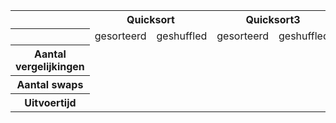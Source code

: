 <table class="table table-bordered">
  <tr>
    <th></th>
    <th colspan="2">Quicksort</th>
    <th colspan="2">Quicksort3</th>
    <th colspan="2">Mergesort</th>
    <th colspan="2">Bubblesort</th>
  </tr>
  <tr>
    <th></th>
    <td>gesorteerd</td>
    <td>geshuffled</td>
    <td>gesorteerd</td>
    <td>geshuffled</td>
    <td>gesorteerd</td>
    <td>geshuffled</td>
    <td>gesorteerd</td>
    <td>geshuffled</td>
  </tr>
  <tr>
    <th>Aantal vergelijkingen</th>
    <td>  <!-- Vergelijkingen Quicksort gesorteerd --></td>
    <td>  <!-- Vergelijkingen Quicksort geshuffled --></td>
    <td>  <!-- Vergelijkingen Quicksort3 gesorteerd --></td>
    <td>  <!-- Vergelijkingen Quicksort3 geshuffled --></td>
    <td>  <!-- Vergelijkingen Mergesort gesorteerd --></td>
    <td>  <!-- Vergelijkingen Mergesort geshuffled --></td>
    <td>  <!-- Vergelijkingen Bubblesort gesorteerd --></td>
    <td>  <!-- Vergelijkingen Bubblesort geshuffled --></td>
  </tr>
  <tr>
    <th>Aantal swaps</th>
    <td>  <!-- Swaps Quicksort gesorteerd --></td>
    <td>  <!-- Swaps Quicksort geshuffled --></td>
    <td>  <!-- Swaps Quicksort3 gesorteerd --></td>
    <td>  <!-- Swaps Quicksort3 geshuffled --></td>
    <td>  <!-- Swaps Mergesort gesorteerd --></td>
    <td>  <!-- Swaps Mergesort geshuffled --></td>
    <td>  <!-- Swaps Bubblesort gesorteerd --></td>
    <td>  <!-- Swaps Bubblesort geshuffled --></td>
  </tr>
  <tr>
    <th>Uitvoertijd</th>
    <td>  <!-- Uitvoertijd Quicksort gesorteerd --></td>
    <td>  <!-- Uitvoertijd Quicksort geshuffled --></td>
    <td>  <!-- Uitvoertijd Quicksort3 gesorteerd --></td>
    <td>  <!-- Uitvoertijd Quicksort3 geshuffled --></td>
    <td>  <!-- Uitvoertijd Mergesort gesorteerd --></td>
    <td>  <!-- Uitvoertijd Mergesort geshuffled --></td>
    <td>  <!-- Uitvoertijd Bubblesort gesorteerd --></td>
    <td>  <!-- Uitvoertijd Bubblesort geshuffled --></td>
  </tr>
</table>